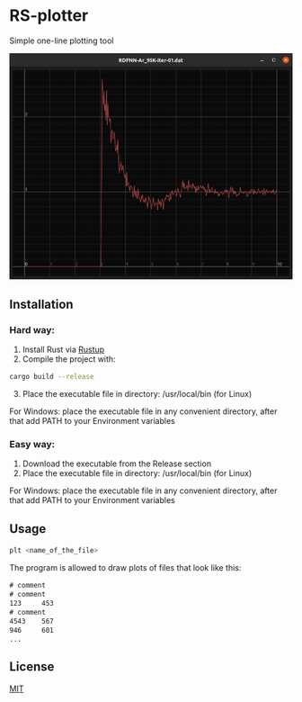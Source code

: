 # RS-plotter

Simple one-line plotting tool

![Screenshoot](image/screenshoot.png?raw=true "Screenshoot")

## Installation

### Hard way:
1. Install Rust via [Rustup](https://rustup.rs/)
2. Compile the project with:

```bash
cargo build --release
```

3. Place the executable file in directory: /usr/local/bin (for Linux)

For Windows: place the executable file in any convenient directory, after that add PATH to your Environment variables

### Easy way:
1. Download the executable from the Release section
2. Place the executable file in directory: /usr/local/bin (for Linux)

For Windows: place the executable file in any convenient directory, after that add PATH to your Environment variables

## Usage

```bash
plt <name_of_the_file>
```

The program is allowed to draw plots of files that look like this:
```
# comment
# comment
123     453
# comment
4543    567
946     601
...
```

## License
[MIT](https://choosealicense.com/licenses/mit/)
